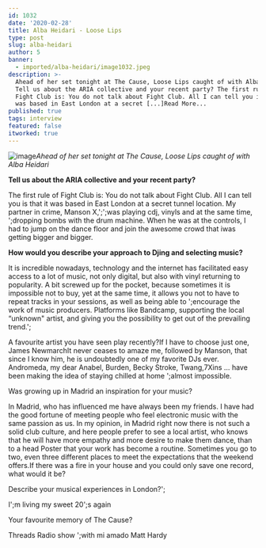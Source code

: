```yaml
---
id: 1032
date: '2020-02-28'
title: Alba Heidari - Loose Lips
type: post
slug: alba-heidari
author: 5
banner:
  - imported/alba-heidari/image1032.jpeg
description: >-
  Ahead of her set tonight at The Cause, Loose Lips caught of with Alba Heidari
  Tell us about the ARIA collective and your recent party? The first rule of
  Fight Club is: You do not talk about Fight Club. All I can tell you is that it
  was based in East London at a secret [...]Read More...
published: true
tags: interview
featured: false
itworked: true
---
```

![image](../imported/alba-heidari/image1032.jpeg)_Ahead of her set tonight at The Cause, Loose Lips caught of with Alba Heidari_

**Tell us about the ARIA collective and your recent party?**

The first rule of Fight Club is: You do not talk about Fight Club. All I can tell you is that it was based in East London at a secret tunnel location. My partner in crime, Manson X,';';was playing cdj, vinyls and at the same time, ';dropping bombs with the drum machine. When he was at the controls, I had to jump on the dance floor and join the awesome crowd that iwas getting bigger and bigger.

**How would you describe your approach to Djing and selecting music?**

It is incredible nowadays, technology and the internet has facilitated easy access to a lot of music, not only digital, but also with vinyl returning to popularity. A bit screwed up for the pocket, because sometimes it is impossible not to buy, yet at the same time, it allows you not to have to repeat tracks in your sessions, as well as being able to ';encourage the work of music producers. Platforms like Bandcamp, supporting the local “unknown" artist, and giving you the possibility to get out of the prevailing trend.';

A favourite artist you have seen play recently?If I have to choose just one, James NewmarchIt never ceases to amaze me, followed by Manson, that since I know him, he is undoubtedly one of my favorite DJs ever. Andromeda, my dear Anabel, Burden, Becky Stroke, Twang,7Xins … have been making the idea of staying chilled at home ';almost impossible.

Was growing up in Madrid an inspiration for your music?

In Madrid, who has influenced me have always been my friends. I have had the good fortune of meeting people who feel electronic music with the same passion as us. In my opinion, in Madrid right now there is not such a solid club culture, and here people prefer to see a local artist, who knows that he will have more empathy and more desire to make them dance, than to a head Poster that your work has become a routine. Sometimes you go to two, even three different places to meet the expectations that the weekend offers.If there was a fire in your house and you could only save one record, what would it be?

Describe your musical experiences in London?';

I';m living my sweet 20';s again

Your favourite memory of The Cause?

Threads Radio show ';with mi amado Matt Hardy